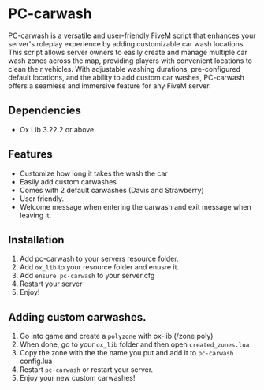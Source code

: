 # PC-carwash

PC-carwash is a versatile and user-friendly FiveM script that enhances your server's roleplay experience by adding customizable car wash locations. This script allows server owners to easily create and manage multiple car wash zones across the map, providing players with convenient locations to clean their vehicles. With adjustable washing durations, pre-configured default locations, and the ability to add custom car washes, PC-carwash offers a seamless and immersive feature for any FiveM server.

## Dependencies
- Ox Lib 3.22.2 or above.

## Features

- Customize how long it takes the wash the car
- Easily add custom carwashes
- Comes with 2 default carwashes (Davis and Strawberry)
- User friendly.
- Welcome message when entering the carwash and exit message when leaving it.

## Installation

1. Add pc-carwash to your servers resource folder.
4. Add `ox_lib` to your resource folder and enusre it.
3. Add `ensure pc-carwash` to your server.cfg
4. Restart your server
5. Enjoy!

## Adding custom carwashes.
1. Go into game and create a `polyzone` with ox-lib (/zone poly)
2. When done, go to your `ox_lib` folder and then open `created_zones.lua`
3. Copy the zone with the the name you put and add it to `pc-carwash` config.lua
4. Restart `pc-carwash` or restart your server.
5. Enjoy your new custom carwashes!